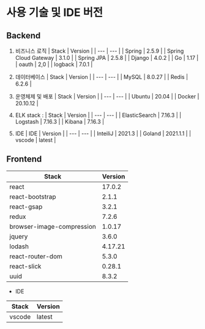 # 사용 기술 및 IDE 버전

## Backend

1. 비즈니스 로직
    | Stack | Version |
    | --- | --- |
    | Spring |  2.5.9 |
    | Spring Cloud Gateway | 3.1.0 |
    | Spring JPA | 2.5.8 |
    | Django | 4.0.2 |
    |  Go | 1.17 |
    | oauth | 2,0 |
    |  logback | 7.0.1 |
2. 데이터베이스
    | Stack | Version |
    | --- | --- |
    | MySQL  | 8.0.27 |
    | Redis | 6.2.6 |
3. 운영체제 및 배포
    | Stack | Version |
    | --- | --- |
    | Ubuntu | 20.04 |
    | Docker | 20.10.12 |
4. ELK stack :
    | Stack | Version |
    | --- | --- |
    | ElasticSearch | 7.16.3 |
    | Logstash | 7.16.3 |
    | Kibana | 7.16.3 |

5. IDE
    | IDE | Version |
    | --- | --- |
    | InteiliJ | 2021.3 |
    | Goland | 2021.1.1 |
    | vscode | latest |


## Frontend

| Stack                     | Version |
| ------------------------- | ------- |
| react                     | 17.0.2  |
| react-bootstrap           | 2.1.1   |
| react-gsap                | 3.2.1   |
| redux                     | 7.2.6   |
| browser-image-compression | 1.0.17  |
| jquery                    | 3.6.0   |
| lodash                    | 4.17.21 |
| react-router-dom          | 5.3.0   |
| react-slick               | 0.28.1  |
| uuid                      | 8.3.2   |

- IDE

| Stack  | Version |
| ------ | ------- |
| vscode | latest  |

